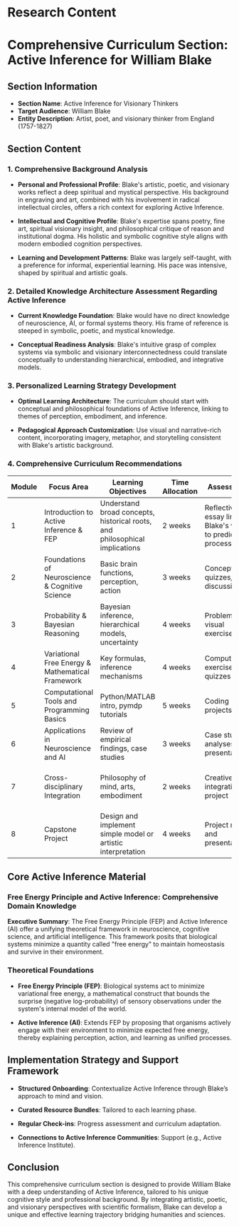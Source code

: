 # Research Content

# Comprehensive Curriculum Section: Active Inference for William Blake

## Section Information

- **Section Name**: Active Inference for Visionary Thinkers
- **Target Audience**: William Blake
- **Entity Description**: Artist, poet, and visionary thinker from England (1757-1827)

## Section Content

### 1. Comprehensive Background Analysis

- **Personal and Professional Profile**: Blake's artistic, poetic, and visionary works reflect a deep spiritual and mystical perspective. His background in engraving and art, combined with his involvement in radical intellectual circles, offers a rich context for exploring Active Inference.

- **Intellectual and Cognitive Profile**: Blake's expertise spans poetry, fine art, spiritual visionary insight, and philosophical critique of reason and institutional dogma. His holistic and symbolic cognitive style aligns with modern embodied cognition perspectives.

- **Learning and Development Patterns**: Blake was largely self-taught, with a preference for informal, experiential learning. His pace was intensive, shaped by spiritual and artistic goals.

### 2. Detailed Knowledge Architecture Assessment Regarding Active Inference

- **Current Knowledge Foundation**: Blake would have no direct knowledge of neuroscience, AI, or formal systems theory. His frame of reference is steeped in symbolic, poetic, and mystical knowledge.

- **Conceptual Readiness Analysis**: Blake's intuitive grasp of complex systems via symbolic and visionary interconnectedness could translate conceptually to understanding hierarchical, embodied, and integrative models.

### 3. Personalized Learning Strategy Development

- **Optimal Learning Architecture**: The curriculum should start with conceptual and philosophical foundations of Active Inference, linking to themes of perception, embodiment, and inference.

- **Pedagogical Approach Customization**: Use visual and narrative-rich content, incorporating imagery, metaphor, and storytelling consistent with Blake's artistic background.

### 4. Comprehensive Curriculum Recommendations

| Module | Focus Area | Learning Objectives | Time Allocation | Assessment | Comments |
|--------|------------|---------------------|-----------------|------------|----------|
| 1 | Introduction to Active Inference & FEP | Understand broad concepts, historical roots, and philosophical implications | 2 weeks | Reflective essay linking Blake's vision to predictive processing | Use Blake’s work for conceptual grounding |
| 2 | Foundations of Neuroscience & Cognitive Science | Basic brain functions, perception, action | 3 weeks | Concept quizzes, discussion | Emphasize embodied cognition parallels |
| 3 | Probability & Bayesian Reasoning | Bayesian inference, hierarchical models, uncertainty | 4 weeks | Problem sets, visual exercises | Use metaphorical teaching approaches |
| 4 | Variational Free Energy & Mathematical Framework | Key formulas, inference mechanisms | 4 weeks | Computational exercises, quizzes | Scaffold math skills progressively |
| 5 | Computational Tools and Programming Basics | Python/MATLAB intro, pymdp tutorials | 5 weeks | Coding projects | Hands-on programming with guided examples |
| 6 | Applications in Neuroscience and AI | Review of empirical findings, case studies | 3 weeks | Case study analyses, presentations | Link to Blake’s symbolic systems |
| 7 | Cross-disciplinary Integration | Philosophy of mind, arts, embodiment | 2 weeks | Creative integration project | Leverage Blake's cross-domain interests |
| 8 | Capstone Project | Design and implement simple model or artistic interpretation | 4 weeks | Project report and presentation | Promote creative and scientific synthesis |

## Core Active Inference Material

### Free Energy Principle and Active Inference: Comprehensive Domain Knowledge

**Executive Summary**: The Free Energy Principle (FEP) and Active Inference (AI) offer a unifying theoretical framework in neuroscience, cognitive science, and artificial intelligence. This framework posits that biological systems minimize a quantity called "free energy" to maintain homeostasis and survive in their environment.

### Theoretical Foundations

- **Free Energy Principle (FEP)**: Biological systems act to minimize variational free energy, a mathematical construct that bounds the surprise (negative log-probability) of sensory observations under the system's internal model of the world.

- **Active Inference (AI)**: Extends FEP by proposing that organisms actively engage with their environment to minimize expected free energy, thereby explaining perception, action, and learning as unified processes.

## Implementation Strategy and Support Framework

- **Structured Onboarding**: Contextualize Active Inference through Blake’s approach to mind and vision.

- **Curated Resource Bundles**: Tailored to each learning phase.

- **Regular Check-ins**: Progress assessment and curriculum adaptation.

- **Connections to Active Inference Communities**: Support (e.g., Active Inference Institute).

## Conclusion

This comprehensive curriculum section is designed to provide William Blake with a deep understanding of Active Inference, tailored to his unique cognitive style and professional background. By integrating artistic, poetic, and visionary perspectives with scientific formalism, Blake can develop a unique and effective learning trajectory bridging humanities and sciences.